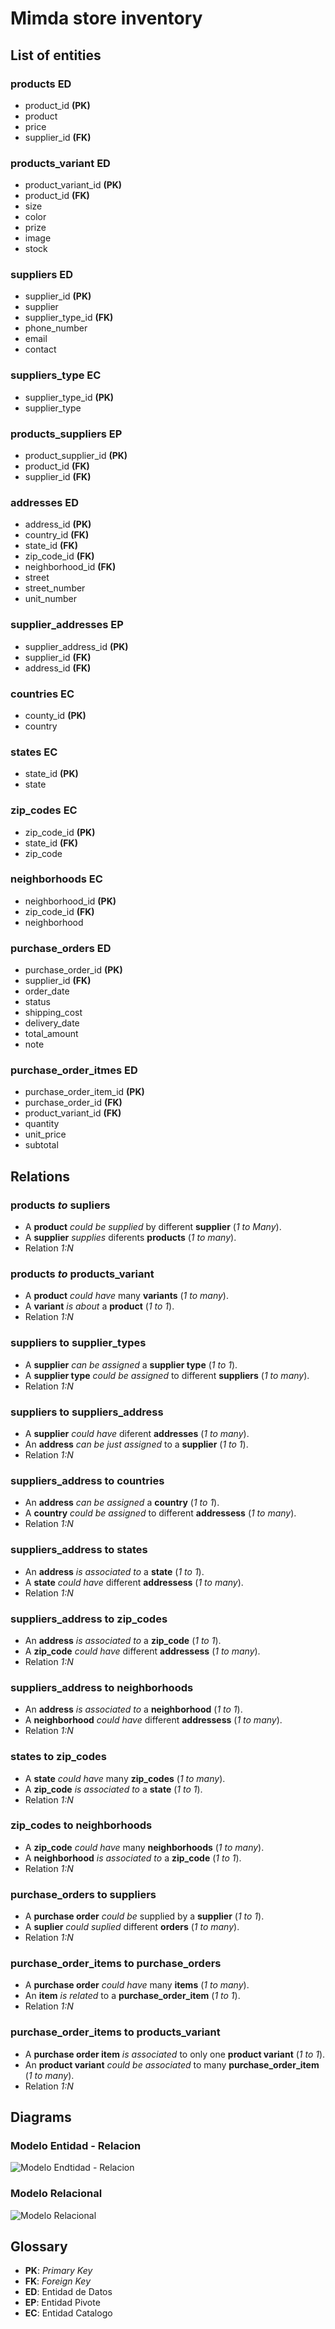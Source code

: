 # Mimda store inventory

## List of entities

### products **ED**

- product_id **(PK)**
- product
- price
- supplier_id **(FK)**

### products_variant **ED**

- product_variant_id **(PK)**
- product_id **(FK)**
- size
- color
- prize
- image
- stock

### suppliers **ED**

- supplier_id **(PK)**
- supplier
- supplier_type_id **(FK)**
- phone_number
- email
- contact

### suppliers_type **EC**

- supplier_type_id **(PK)**
- supplier_type

### products_suppliers **EP**

- product_supplier_id **(PK)**
- product_id **(FK)**
- supplier_id **(FK)**

### addresses **ED**

- address_id **(PK)**
- country_id **(FK)**
- state_id **(FK)**
- zip_code_id **(FK)**
- neighborhood_id **(FK)**
- street
- street_number
- unit_number

### supplier_addresses **EP**

- supplier_address_id **(PK)**
- supplier_id **(FK)**
- address_id **(FK)**

### countries **EC**

- county_id **(PK)**
- country

### states **EC**

- state_id **(PK)**
- state

### zip_codes **EC**

- zip_code_id **(PK)**
- state_id **(FK)**
- zip_code

### neighborhoods **EC**

- neighborhood_id **(PK)**
- zip_code_id **(FK)**
- neighborhood

### purchase_orders **ED**

- purchase_order_id **(PK)**
- supplier_id **(FK)**
- order_date
- status
- shipping_cost
- delivery_date
- total_amount
- note

### purchase_order_itmes **ED**

- purchase_order_item_id **(PK)**
- purchase_order_id **(FK)**
- product_variant_id **(FK)**
- quantity
- unit_price
- subtotal

## Relations

### products _to_ supliers

- A **product** _could be supplied_ by different **supplier** (_1 to Many_).
- A **supplier** _supplies_ diferents **products** (_1 to many_).
- Relation _1:N_

### products _to_ products_variant

- A **product** _could have_ many **variants** (_1 to many_).
- A **variant** _is about_ a **product** (_1 to 1_).
- Relation _1:N_

### suppliers to supplier_types

- A **supplier** _can be assigned_ a **supplier type** (_1 to 1_).
- A **supplier type** _could be assigned_ to different **suppliers** (_1 to many_).
- Relation _1:N_

### suppliers to suppliers_address

- A **supplier** _could have_ diferent **addresses** (_1 to many_).
- An **address** _can be just assigned_ to a **supplier** (_1 to 1_).
- Relation _1:N_

### suppliers_address to countries

- An **address** _can be assigned_ a **country** (_1 to 1_).
- A **country** _could be assigned_ to different **addressess** (_1 to many_).
- Relation _1:N_

### suppliers_address to states

- An **address** _is associated to_ a **state** (_1 to 1_).
- A **state** _could have_ different **addressess** (_1 to many_).
- Relation _1:N_

### suppliers_address to zip_codes

- An **address** _is associated to_ a **zip_code** (_1 to 1_).
- A **zip_code** _could have_ different **addressess** (_1 to many_).
- Relation _1:N_

### suppliers_address to neighborhoods

- An **address** _is associated to_ a **neighborhood** (_1 to 1_).
- A **neighborhood** _could have_ different **addressess** (_1 to many_).
- Relation _1:N_

### states to zip_codes

- A **state** _could have_ many **zip_codes** (_1 to many_).
- A **zip_code** _is associated to_ a **state** (_1 to 1_).
- Relation _1:N_

### zip_codes to neighborhoods

- A **zip_code** _could have_ many **neighborhoods** (_1 to many_).
- A **neighborhood** _is associated to_ a **zip_code** (_1 to 1_).
- Relation _1:N_

### purchase_orders to suppliers
- A **purchase order** _could be_ supplied by a **supplier** (_1 to 1_).
- A **suplier** _could suplied_ different **orders** (_1 to many_).
- Relation _1:N_

### purchase_order_items to purchase_orders
- A **purchase order** _could have_ many **items** (_1 to many_).
- An **item** _is related_ to a  **purchase_order_item** (_1 to 1_).
- Relation _1:N_

### purchase_order_items to products_variant
- A **purchase order item** _is associated_ to only one **product variant** (_1 to 1_).
- An **product variant** _could be associated_ to many **purchase_order_item** (_1 to many_).
- Relation _1:N_


## Diagrams

### Modelo Entidad - Relacion

![Modelo Endtidad - Relacion](./mimdaStoreER.drawio.png)

### Modelo Relacional

![Modelo Relacional](./mimdaStoreRelationalModel.drawio.png)

## Glossary

- **PK**: _Primary Key_
- **FK**: _Foreign Key_
- **ED**: Entidad de Datos
- **EP**: Entidad Pivote
- **EC**: Entidad Catalogo